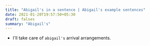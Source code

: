 ```yaml
---
title: "Abigail's in a sentence | Abigail's example sentences"
date: 2021-01-20T19:57:50+05:30
draft: falses
summary: "Abigail's"
---
```

- I'll take care of `abigail's` arrival arrangements.
                 
